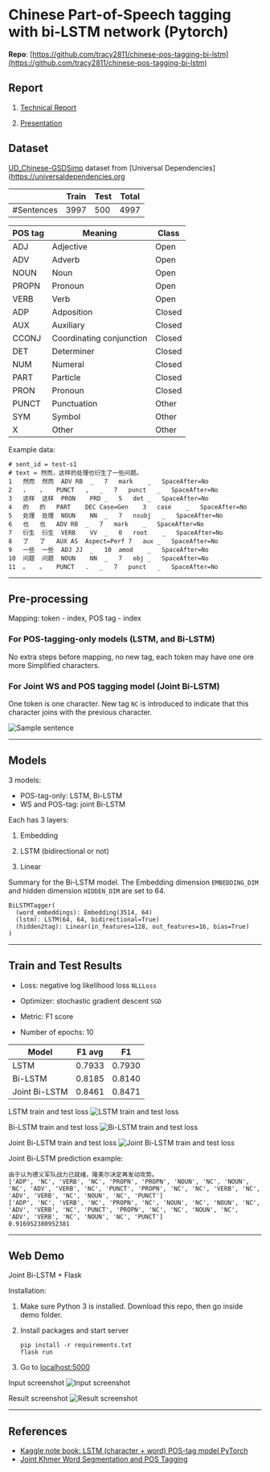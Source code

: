 # Chinese Part-of-Speech tagging with bi-LSTM network (Pytorch)

**Repo**: [https://github.com/tracy2811/chinese-pos-tagging-bi-lstm](https://github.com/tracy2811/chinese-pos-tagging-bi-lstm)

## Report

1. [Technical Report](./report/d2.md)

1. [Presentation](./report/presentation.pdf)

## Dataset

[UD_Chinese-GSDSimp](https://github.com/UniversalDependencies/UD_Chinese-GSDSimp/tree/master) dataset from [Universal Dependencies](https://universaldependencies.org

| | Train | Test | Total
--- | --- | --- | ---
#Sentences | 3997 | 500 | 4997

POS tag | Meaning | Class
--- | --- | ---
ADJ | Adjective | Open
ADV | Adverb | Open
NOUN | Noun | Open
PROPN | Pronoun | Open
VERB | Verb | Open
ADP | Adposition | Closed
AUX | Auxiliary | Closed
CCONJ | Coordinating conjunction | Closed
DET | Determiner | Closed
NUM | Numeral | Closed
PART | Particle | Closed
PRON | Pronoun | Closed
PUNCT | Punctuation | Other
SYM | Symbol | Other
X | Other | Other

Example data:
```
# sent_id = test-s1
# text = 然而，这样的处理也衍生了一些问题。
1	然而	然而	ADV	RB	_	7	mark	_	SpaceAfter=No
2	，	，	PUNCT	,	_	7	punct	_	SpaceAfter=No
3	这样	这样	PRON	PRD	_	5	det	_	SpaceAfter=No
4	的	的	PART	DEC	Case=Gen	3	case	_	SpaceAfter=No
5	处理	处理	NOUN	NN	_	7	nsubj	_	SpaceAfter=No
6	也	也	ADV	RB	_	7	mark	_	SpaceAfter=No
7	衍生	衍生	VERB	VV	_	0	root	_	SpaceAfter=No
8	了	了	AUX	AS	Aspect=Perf	7	aux	_	SpaceAfter=No
9	一些	一些	ADJ	JJ	_	10	amod	_	SpaceAfter=No
10	问题	问题	NOUN	NN	_	7	obj	_	SpaceAfter=No
11	。	。	PUNCT	.	_	7	punct	_	SpaceAfter=No
```

----
## Pre-processing

Mapping: token - index, POS tag - index

### For POS-tagging-only models (LSTM, and Bi-LSTM)

No extra steps before mapping, no new tag, each token may have one ore more Simplified characters.

### For Joint WS and POS tagging model (Joint Bi-LSTM)

One token is one character. New tag `NC` is introduced to indicate that this character joins with the previous character.

![Sample sentence](./report/sample-sentence.png)

----
## Models

3 models:
  * POS-tag-only: LSTM, Bi-LSTM
  * WS and POS-tag: joint Bi-LSTM

Each has 3 layers:

  1. Embedding

  1. LSTM (bidirectional or not)

  1. Linear

Summary for the Bi-LSTM model. The Embedding dimension `EMBEDDING_DIM` and hidden dimension `HIDDEN_DIM` are set to 64.

```
BiLSTMTagger(
  (word_embeddings): Embedding(3514, 64)
  (lstm): LSTM(64, 64, bidirectional=True)
  (hidden2tag): Linear(in_features=128, out_features=16, bias=True)
)
```

----
## Train and Test Results

* Loss: negative log likelihood loss `NLLLoss`

* Optimizer: stochastic gradient descent `SGD` 

* Metric: F1 score

* Number of epochs: 10

Model | F1 avg | F1
--- | --- | ---
LSTM | 0.7933 | 0.7930
Bi-LSTM | 0.8185 | 0.8140
Joint Bi-LSTM | 0.8461 | 0.8471

LSTM train and test loss
![LSTM train and test loss](./report/LSTM_Loss.svg)

Bi-LSTM train and test loss
![Bi-LSTM train and test loss](./report/BiLSTM_Loss.svg)

Joint Bi-LSTM train and test loss
![Joint Bi-LSTM train and test loss](./report/JointBiLSTM_Loss.svg)

Joint Bi-LSTM prediction example:
```
由于认为德义军队战力已就绪，隆美尔决定再发动攻势。
['ADP', 'NC', 'VERB', 'NC', 'PROPN', 'PROPN', 'NOUN', 'NC', 'NOUN', 'NC', 'ADV', 'VERB', 'NC', 'PUNCT', 'PROPN', 'NC', 'NC', 'VERB', 'NC', 'ADV', 'VERB', 'NC', 'NOUN', 'NC', 'PUNCT']
['ADP', 'NC', 'VERB', 'NC', 'PROPN', 'NC', 'NOUN', 'NC', 'NOUN', 'NC', 'ADV', 'VERB', 'NC', 'PUNCT', 'PROPN', 'NC', 'NC', 'NOUN', 'NC', 'ADV', 'VERB', 'NC', 'NOUN', 'NC', 'PUNCT']
0.916952380952381
```

----

## Web Demo

Joint Bi-LSTM + Flask

Installation:

  1. Make sure Python 3 is installed. Download this repo, then go inside demo folder.

  1. Install packages and start server

      ```
      pip install -r requirements.txt
      flask run
      ```

  1. Go to [localhost:5000](localhost:5000)


Input screenshot
![Input screenshot](./report/demo-input.png)

Result screenshot
![Result screenshot](./report/demo-result.png)

----
## References

* [Kaggle note book: LSTM (character + word) POS-tag model PyTorch ](https://www.kaggle.com/krishanudb/lstm-character-word-pos-tag-model-pytorch)
* [Joint Khmer Word Segmentation and POS Tagging](https://towardsdatascience.com/joint-khmer-word-segmentation-and-pos-tagging-cad650e78d30)